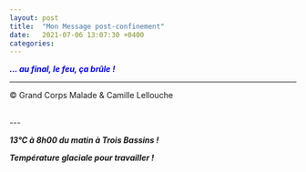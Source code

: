 ```yaml
---
layout: post
title:  "Mon Message post-confinement"
date:   2021-07-06 13:07:30 +0400
categories: 
---
```



<span style="color: blue">***... au final, le feu, ça brûle !***</span>
<br/>


---
&copy;  Grand Corps Malade & Camille Lellouche

<br>
---


***13°C à 8h00 du matin à Trois Bassins !***

***Température glaciale pour travailler !***